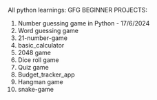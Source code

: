 All python learnings:
  GFG BEGINNER PROJECTS:
  1. Number guessing game in Python - 17/6/2024
  2. Word guessing game
  3. 21-number-game
  4. basic_calculator
  5. 2048 game
  6. Dice roll game
  7. Quiz game
  8. Budget_tracker_app
  9. Hangman game
  10. snake-game